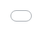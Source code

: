 ```yaml
---
layout: app
permalink: /hcm-explorer/
---
```


<style>
    body, html { margin: 0; padding: 0; height: 100%; overflow: hidden; }
    iframe { position: absolute; top: 0; left: 0; width: 100%; height: 100%; border: none; }
</style>

<iframe src="/assets/hcm-explorer/index.html"></iframe>